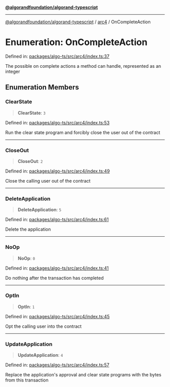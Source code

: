 [**@algorandfoundation/algorand-typescript**](../../README.md)

***

[@algorandfoundation/algorand-typescript](../../README.md) / [arc4](../README.md) / OnCompleteAction

# Enumeration: OnCompleteAction

Defined in: [packages/algo-ts/src/arc4/index.ts:37](https://github.com/algorandfoundation/puya-ts/blob/main/packages/algo-ts/src/arc4/index.ts#L37)

The possible on complete actions a method can handle, represented as an integer

## Enumeration Members

### ClearState

> **ClearState**: `3`

Defined in: [packages/algo-ts/src/arc4/index.ts:53](https://github.com/algorandfoundation/puya-ts/blob/main/packages/algo-ts/src/arc4/index.ts#L53)

Run the clear state program and forcibly close the user out of the contract

***

### CloseOut

> **CloseOut**: `2`

Defined in: [packages/algo-ts/src/arc4/index.ts:49](https://github.com/algorandfoundation/puya-ts/blob/main/packages/algo-ts/src/arc4/index.ts#L49)

Close the calling user out of the contract

***

### DeleteApplication

> **DeleteApplication**: `5`

Defined in: [packages/algo-ts/src/arc4/index.ts:61](https://github.com/algorandfoundation/puya-ts/blob/main/packages/algo-ts/src/arc4/index.ts#L61)

Delete the application

***

### NoOp

> **NoOp**: `0`

Defined in: [packages/algo-ts/src/arc4/index.ts:41](https://github.com/algorandfoundation/puya-ts/blob/main/packages/algo-ts/src/arc4/index.ts#L41)

Do nothing after the transaction has completed

***

### OptIn

> **OptIn**: `1`

Defined in: [packages/algo-ts/src/arc4/index.ts:45](https://github.com/algorandfoundation/puya-ts/blob/main/packages/algo-ts/src/arc4/index.ts#L45)

Opt the calling user into the contract

***

### UpdateApplication

> **UpdateApplication**: `4`

Defined in: [packages/algo-ts/src/arc4/index.ts:57](https://github.com/algorandfoundation/puya-ts/blob/main/packages/algo-ts/src/arc4/index.ts#L57)

Replace the application's approval and clear state programs with the bytes from this transaction

